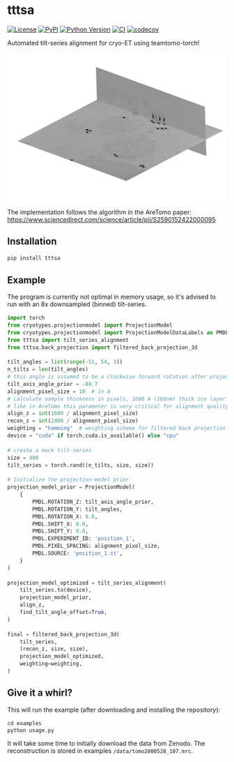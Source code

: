 # tttsa

[![License](https://img.shields.io/pypi/l/tttsa.svg?color=green)](https://github.com/McHaillet/tttsa/raw/main/LICENSE)
[![PyPI](https://img.shields.io/pypi/v/tttsa.svg?color=green)](https://pypi.org/project/tttsa)
[![Python Version](https://img.shields.io/pypi/pyversions/tttsa.svg?color=green)](https://python.org)
[![CI](https://github.com/McHaillet/tttsa/actions/workflows/ci.yml/badge.svg)](https://github.com/McHaillet/tttsa/actions/workflows/ci.yml)
[![codecov](https://codecov.io/gh/McHaillet/tttsa/branch/main/graph/badge.svg)](https://codecov.io/gh/McHaillet/tttsa)

Automated tilt-series alignment for cryo-ET using teamtomo-torch!

<p align="center">
  <img src="./examples/tttsa_example_result.png" width="600" alt="result of running the example for tttsa">
</p>

The implementation follows the algorithm in the AreTomo paper: https://www.sciencedirect.com/science/article/pii/S2590152422000095

## Installation

```bash
pip install tttsa
```

## Example

The program is currently not optimal in memory usage, so it's advised to run with 
an 8x downsampled (binned) tilt-series.

```python
import torch
from cryotypes.projectionmodel import ProjectionModel
from cryotypes.projectionmodel import ProjectionModelDataLabels as PMDL
from tttsa import tilt_series_alignment
from tttsa.back_projection import filtered_back_projection_3d

tilt_angles = list(range(-51, 54, 3))
n_tilts = len(tilt_angles)
# this angle is assumed to be a clockwise forward rotation after projecting the sample
tilt_axis_angle_prior = -88.7
alignment_pixel_size = 10  # in A
# calculate sample thickness in pixels, 1600 A (160nm) thick ice layer
# like in AreTomo this parameter is very critical for alignment quality
align_z = int(1600 / alignment_pixel_size)
recon_z = int(2400 / alignment_pixel_size)
weighting = "hamming"  # weighting scheme for filtered back projection
device = "cuda" if torch.cuda.is_available() else "cpu"

# create a mock tilt-series
size = 400
tilt_series = torch.rand((n_tilts, size, size))

# Initialize the projection-model prior
projection_model_prior = ProjectionModel(
    {
        PMDL.ROTATION_Z: tilt_axis_angle_prior,
        PMDL.ROTATION_Y: tilt_angles,
        PMDL.ROTATION_X: 0.0,
        PMDL.SHIFT_X: 0.0,
        PMDL.SHIFT_Y: 0.0,
        PMDL.EXPERIMENT_ID: 'position_1',
        PMDL.PIXEL_SPACING: alignment_pixel_size,
        PMDL.SOURCE: 'position_1.st',
    }
)

projection_model_optimized = tilt_series_alignment(
    tilt_series.to(device),
    projection_model_prior,
    align_z,
    find_tilt_angle_offset=True,
)

final = filtered_back_projection_3d(
    tilt_series,
    (recon_z, size, size),
    projection_model_optimized,
    weighting=weighting,
)
```

## Give it a whirl?

This will run the example (after downloading and installing the repository):

```
cd examples
python usage.py
```

It will take some time to initially download the data from Zenodo. The reconstruction is stored in examples
`/data/tomo2000528_107.mrc`.

